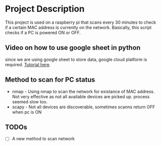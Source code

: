 
# Project Description
This project is used on a raspberry pi that scans every 30 minutes to check if a certain MAC address is currently on the network. Basically, this script checks if a PC is powered ON or OFF.

## Video on how to use google sheet in python
since we are using google sheet to store data, google cloud platform is required. [Tutorial here](https://www.youtube.com/watch?v=cnPlKLEGR7E).

## Method to scan for PC status
* nmap - Using nmap to scan the network for existance of MAC address. Not very effective as not all available devices are picked up. process seemed slow too.
* scapy - Not all devices are discoverable, sometimes scanns return OFF when pc is ON

## TODOs
- [ ] A new method to scan network

